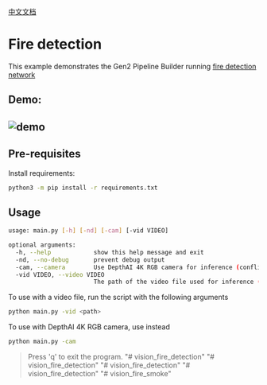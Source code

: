 [中文文档](README.zh-CN.md)

Fire detection
================

This example demonstrates the Gen2 Pipeline Builder running [fire detection network](https://github.com/StephanXu/FireDetector/tree/python)  

## Demo:

![demo](images/fire_demo.gif)
--------------------

## Pre-requisites

Install requirements:
```bash
python3 -m pip install -r requirements.txt
```

## Usage

```bash
usage: main.py [-h] [-nd] [-cam] [-vid VIDEO]

optional arguments:
  -h, --help            show this help message and exit
  -nd, --no-debug       prevent debug output
  -cam, --camera        Use DepthAI 4K RGB camera for inference (conflicts with -vid)
  -vid VIDEO, --video VIDEO
                        The path of the video file used for inference (conflicts with -cam)

```

To use with a video file, run the script with the following arguments

```bash
python main.py -vid <path>
```

To use with DepthAI 4K RGB camera, use instead
```bash
python main.py -cam
```

> Press 'q' to exit the program.
"# vision_fire_detection" 
"# vision_fire_detection" 
"# vision_fire_detection" 
"# vision_fire_detection" 
"# vision_fire_smoke" 
